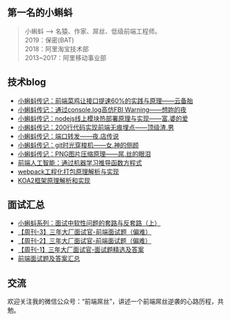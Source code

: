 ## 第一名的小蝌蚪

> 小蝌蚪 --> 名猿、作家、屌丝、低级前端工程师。 <br/>
> 2019：保密(BAT)<br/>
> 2018：阿里淘宝技术部<br/>
> 2013~2017：阿里移动事业部<br/>

## 技术blog

- [小蝌蚪传记：前端菜鸡让接口提速60%的实践与原理——云备胎](https://github.com/airuikun/smart-blog/issues/11)
- [小蝌蚪传记：通过console.log高仿FBI Warning——想妳的夜](https://github.com/airuikun/smart-blog/issues/10)
- [小蝌蚪传记：nodejs线上模块热部署原理与实现——富.婆的爱](https://github.com/airuikun/smart-blog/issues/9)
- [小蝌蚪传记：200行代码实现前端无痕埋点——顶级渣.男](https://github.com/airuikun/smart-blog/issues/8)
- [小蝌蚪传记：端口转发——夜.店传说](https://github.com/airuikun/smart-blog/issues/7)
- [小蝌蚪传记：git时光穿梭机——女.神的侧颜](https://github.com/airuikun/smart-blog/issues/5)
- [小蝌蚪传记：PNG图片压缩原理——屌.丝的眼泪](https://github.com/airuikun/smart-blog/issues/1)
- [前端人工智能：通过机器学习推导函数方程式](https://github.com/airuikun/smart-blog/issues/3)
- [webpack工程化打包原理解析与实现](https://github.com/airuikun/smart-blog/issues/4)
- [KOA2框架原理解析和实现](https://github.com/airuikun/smart-blog/issues/2)

## 面试汇总

- [小蝌蚪系列：面试中软性问题的套路与反套路（上）](https://github.com/airuikun/smart-blog/issues/16)
- [【周刊-3】三年大厂面试官-前端面试题（偏难）](https://juejin.im/post/5cd82463518825692330d440)
- [【周刊-2】三年大厂面试官-前端面试题（偏难）](https://juejin.im/post/5cb0315f518825215e61ec14)
- [【周刊-1】三年大厂面试官-面试题精选及答案](https://juejin.im/post/5ca9de22e51d452b5372ed90)
- [前端面试题及答案汇总](https://github.com/airuikun/Weekly-FE-Interview/blob/master/summary/questions.md)

## 交流

欢迎关注我的微信公众号：“前端屌丝”，讲述一个前端屌丝逆袭的心路历程，共勉。
